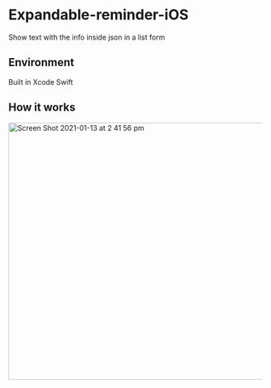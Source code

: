 # Expandable-reminder-iOS
Show text with the info inside json in a list form

## Environment
Built in Xcode Swift

## How it works
<img width="510" alt="Screen Shot 2021-01-13 at 2 41 56 pm" src="https://user-images.githubusercontent.com/75147537/104403885-a328df00-55ad-11eb-9f01-293d74cc7ffe.png">
